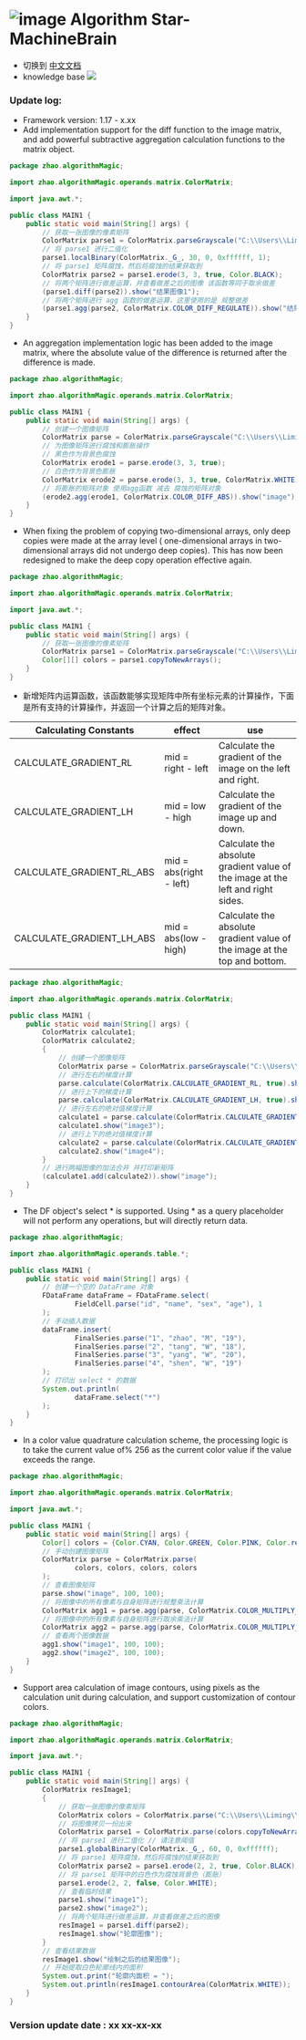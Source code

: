 # ![image](https://user-images.githubusercontent.com/113756063/194830221-abe24fcc-484b-4769-b3b7-ec6d8138f436.png) Algorithm Star-MachineBrain

- 切换到 [中文文档](https://github.com/BeardedManZhao/algorithmStar/blob/main/src_code/README-Chinese.md)
- knowledge base
  <a href="https://github.com/BeardedManZhao/algorithmStar/blob/main/KnowledgeDocument/knowledge%20base.md">
  <img src = "https://user-images.githubusercontent.com/113756063/194832492-f8c184c1-55e8-4f16-943a-34b99ac751d4.png"/>
  </a>

### Update log:

* Framework version: 1.17 - x.xx
* Add implementation support for the diff function to the image matrix, and add powerful subtractive aggregation
  calculation functions to the matrix object.

```java
package zhao.algorithmMagic;

import zhao.algorithmMagic.operands.matrix.ColorMatrix;

import java.awt.*;

public class MAIN1 {
    public static void main(String[] args) {
        // 获取一张图像的像素矩阵
        ColorMatrix parse1 = ColorMatrix.parseGrayscale("C:\\Users\\Liming\\Desktop\\fsdownload\\test1.bmp");
        // 将 parse1 进行二值化
        parse1.localBinary(ColorMatrix._G_, 30, 0, 0xffffff, 1);
        // 将 parse1 矩阵腐蚀，然后将腐蚀的结果获取到
        ColorMatrix parse2 = parse1.erode(3, 3, true, Color.BLACK);
        // 将两个矩阵进行做差运算，并查看做差之后的图像 该函数等同于取余做差
        (parse1.diff(parse2)).show("结果图像1");
        // 将两个矩阵进行 agg 函数的做差运算，这里使用的是 规整做差
        (parse1.agg(parse2, ColorMatrix.COLOR_DIFF_REGULATE)).show("结果图像2");
    }
}
```

* An aggregation implementation logic has been added to the image matrix, where the absolute value of the difference is
  returned after the difference is made.

```java
package zhao.algorithmMagic;

import zhao.algorithmMagic.operands.matrix.ColorMatrix;

public class MAIN1 {
    public static void main(String[] args) {
        // 创建一个图像矩阵
        ColorMatrix parse = ColorMatrix.parseGrayscale("C:\\Users\\Liming\\Desktop\\fsdownload\\test3.bmp");
        // 为图像矩阵进行腐蚀和膨胀操作
        // 黑色作为背景色腐蚀
        ColorMatrix erode1 = parse.erode(3, 3, true);
        // 白色作为背景色膨胀
        ColorMatrix erode2 = parse.erode(3, 3, true, ColorMatrix.WHITE);
        // 将膨胀的矩阵对象 使用agg函数 减去 腐蚀的矩阵对象
        (erode2.agg(erode1, ColorMatrix.COLOR_DIFF_ABS)).show("image");
    }
}
```

* When fixing the problem of copying two-dimensional arrays, only deep copies were made at the array level (
  one-dimensional arrays in two-dimensional arrays did not undergo deep copies). This has now been redesigned to make
  the deep copy operation effective again.

```java
package zhao.algorithmMagic;

import zhao.algorithmMagic.operands.matrix.ColorMatrix;

import java.awt.*;

public class MAIN1 {
    public static void main(String[] args) {
        // 获取一张图像的像素矩阵
        ColorMatrix parse1 = ColorMatrix.parseGrayscale("C:\\Users\\Liming\\Desktop\\fsdownload\\test1.bmp");
        Color[][] colors = parse1.copyToNewArrays();
    }
}
```

* 新增矩阵内运算函数，该函数能够实现矩阵中所有坐标元素的计算操作，下面是所有支持的计算操作，并返回一个计算之后的矩阵对象。

| Calculating Constants     | effect                  | use                                                                             |
|---------------------------|-------------------------|---------------------------------------------------------------------------------|
| CALCULATE_GRADIENT_RL     | mid = right - left      | Calculate the gradient of the image on the left and right.                      |
| CALCULATE_GRADIENT_LH     | mid = low - high        | Calculate the gradient of the image up and down.                                |
| CALCULATE_GRADIENT_RL_ABS | mid = abs(right - left) | Calculate the absolute gradient value of the image at the left and right sides. |
| CALCULATE_GRADIENT_LH_ABS | mid = abs(low - high)   | Calculate the absolute gradient value of the image at the top and bottom.       |

```java
package zhao.algorithmMagic;

import zhao.algorithmMagic.operands.matrix.ColorMatrix;

public class MAIN1 {
    public static void main(String[] args) {
        ColorMatrix calculate1;
        ColorMatrix calculate2;
        {
            // 创建一个图像矩阵
            ColorMatrix parse = ColorMatrix.parseGrayscale("C:\\Users\\Liming\\Desktop\\fsdownload\\test3.bmp");
            // 进行左右的梯度计算
            parse.calculate(ColorMatrix.CALCULATE_GRADIENT_RL, true).show("image1");
            // 进行上下的梯度计算
            parse.calculate(ColorMatrix.CALCULATE_GRADIENT_LH, true).show("image2");
            // 进行左右的绝对值梯度计算
            calculate1 = parse.calculate(ColorMatrix.CALCULATE_GRADIENT_RL_ABS, true);
            calculate1.show("image3");
            // 进行上下的绝对值梯度计算
            calculate2 = parse.calculate(ColorMatrix.CALCULATE_GRADIENT_LH_ABS, true);
            calculate2.show("image4");
        }
        // 进行两幅图像的加法合并 并打印新矩阵
        (calculate1.add(calculate2)).show("image");
    }
}
```

* The DF object's select * is supported. Using * as a query placeholder will not perform any operations, but will
  directly return data.

```java
package zhao.algorithmMagic;

import zhao.algorithmMagic.operands.table.*;

public class MAIN1 {
    public static void main(String[] args) {
        // 创建一个空的 DataFrame 对象
        FDataFrame dataFrame = FDataFrame.select(
                FieldCell.parse("id", "name", "sex", "age"), 1
        );
        // 手动插入数据
        dataFrame.insert(
                FinalSeries.parse("1", "zhao", "M", "19"),
                FinalSeries.parse("2", "tang", "W", "18"),
                FinalSeries.parse("3", "yang", "W", "20"),
                FinalSeries.parse("4", "shen", "W", "19")
        );
        // 打印出 select * 的数据
        System.out.println(
                dataFrame.select("*")
        );
    }
}
```

* In a color value quadrature calculation scheme, the processing logic is to take the current value of% 256 as the
  current color value if the value exceeds the range.

```java
package zhao.algorithmMagic;

import zhao.algorithmMagic.operands.matrix.ColorMatrix;

import java.awt.*;

public class MAIN1 {
    public static void main(String[] args) {
        Color[] colors = {Color.CYAN, Color.GREEN, Color.PINK, Color.red};
        // 手动创建图像矩阵
        ColorMatrix parse = ColorMatrix.parse(
                colors, colors, colors, colors
        );
        // 查看图像矩阵
        parse.show("image", 100, 100);
        // 将图像中的所有像素与自身矩阵进行规整乘法计算
        ColorMatrix agg1 = parse.agg(parse, ColorMatrix.COLOR_MULTIPLY_REGULATE);
        // 将图像中的所有像素与自身矩阵进行取余乘法计算
        ColorMatrix agg2 = parse.agg(parse, ColorMatrix.COLOR_MULTIPLY_REMAINDER);
        // 查看两个图像数据
        agg1.show("image1", 100, 100);
        agg2.show("image2", 100, 100);
    }
}
```

* Support area calculation of image contours, using pixels as the calculation unit during calculation, and support
  customization of contour colors.

```java
package zhao.algorithmMagic;

import zhao.algorithmMagic.operands.matrix.ColorMatrix;

import java.awt.*;

public class MAIN1 {
    public static void main(String[] args) {
        ColorMatrix resImage1;
        {
            // 获取一张图像的像素矩阵
            ColorMatrix colors = ColorMatrix.parse("C:\\Users\\Liming\\Desktop\\fsdownload\\test1.bmp");
            // 将图像拷贝一份出来
            ColorMatrix parse1 = ColorMatrix.parse(colors.copyToNewArrays());
            // 将 parse1 进行二值化 // 请注意阈值
            parse1.globalBinary(ColorMatrix._G_, 60, 0, 0xffffff);
            // 将 parse1 矩阵腐蚀，然后将腐蚀的结果获取到
            ColorMatrix parse2 = parse1.erode(2, 2, true, Color.BLACK);
            // 将 parse1 矩阵中的白色作为腐蚀背景色（膨胀）
            parse1.erode(2, 2, false, Color.WHITE);
            // 查看临时结果
            parse1.show("image1");
            parse2.show("image2");
            // 将两个矩阵进行做差运算，并查看做差之后的图像
            resImage1 = parse1.diff(parse2);
            resImage1.show("轮廓图像");
        }
        // 查看结果数据
        resImage1.show("绘制之后的结果图像");
        // 开始提取白色轮廓线内的面积
        System.out.print("轮廓内面积 = ");
        System.out.println(resImage1.contourArea(ColorMatrix.WHITE));
    }
}
```

### Version update date : xx xx-xx-xx